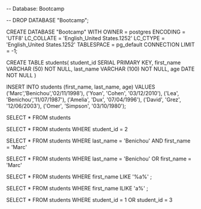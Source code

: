 -- Database: Bootcamp

-- DROP DATABASE "Bootcamp";

CREATE DATABASE "Bootcamp"
    WITH 
    OWNER = postgres
    ENCODING = 'UTF8'
    LC_COLLATE = 'English_United States.1252'
    LC_CTYPE = 'English_United States.1252'
    TABLESPACE = pg_default
    CONNECTION LIMIT = -1;

CREATE TABLE students(
	student_id SERIAL PRIMARY KEY,
	first_name VARCHAR (50) NOT NULL,
	last_name VARCHAR (100) NOT NULL,
	age DATE NOT NULL
	)
	
INSERT INTO students (first_name, last_name, age)
VALUES
('Marc','Benichou','02/11/1998'),
('Yoan', 'Cohen', '03/12/2010'),
('Lea', 'Benichou','11/07/1987'),
('Amelia', 'Dux', '07/04/1996'),
('David', 'Grez', '12/06/2003'),
('Omer', 'Simpson', '03/10/1980');

SELECT * FROM students

SELECT * FROM students WHERE student_id = 2

SELECT * FROM students WHERE last_name = 'Benichou' AND first_name = 'Marc'

SELECT * FROM students WHERE last_name = 'Benichou' OR first_name = 'Marc'

SELECT * FROM students WHERE first_name LIKE '%a%' ;

SELECT * FROM students WHERE first_name ILIKE 'a%' ;

SELECT * FROM students WHERE student_id = 1 OR student_id = 3